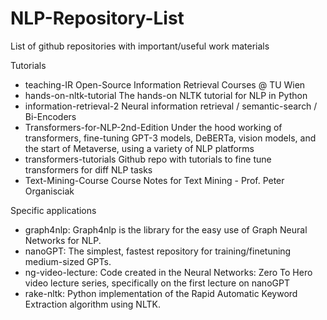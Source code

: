# NLP-Repository-List
List of github repositories with important/useful work materials

Tutorials
- teaching-IR                         Open-Source Information Retrieval Courses @ TU Wien
- hands-on-nltk-tutorial              The hands-on NLTK tutorial for NLP in Python
- information-retrieval-2             Neural information retrieval / semantic-search / Bi-Encoders
- Transformers-for-NLP-2nd-Edition    Under the hood working of transformers, fine-tuning GPT-3 models, DeBERTa, vision models, and the start of Metaverse, using a variety of NLP platforms
- transformers-tutorials              Github repo with tutorials to fine tune transformers for diff NLP tasks
- Text-Mining-Course                  Course Notes for Text Mining - Prof. Peter Organisciak

Specific applications
- graph4nlp:                          Graph4nlp is the library for the easy use of Graph Neural Networks for NLP.
- nanoGPT:                            The simplest, fastest repository for training/finetuning medium-sized GPTs.
- ng-video-lecture:                   Code created in the Neural Networks: Zero To Hero video lecture series, specifically on the first lecture on nanoGPT
- rake-nltk:                          Python implementation of the Rapid Automatic Keyword Extraction algorithm using NLTK.
